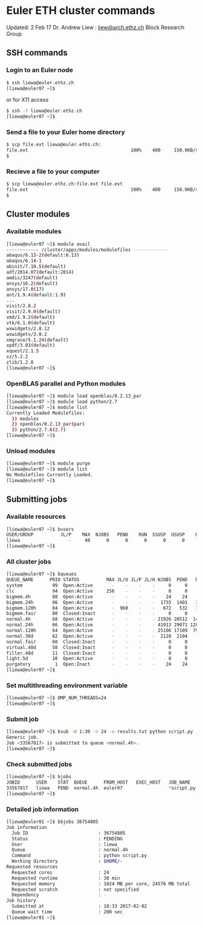 # Euler ETH cluster commands

Updated: 2 Feb 17
Dr. Andrew Liew : liew@arch.ethz.ch
Block Research Group

## SSH commands

### Login to an Euler node

```bash
$ ssh liewa@euler.ethz.ch
[liewa@euler07 ~]$
```

or for X11 access

```bash
$ ssh -Y liewa@euler.ethz.ch
[liewa@euler07 ~]$
```

### Send a file to your Euler home directory

```bash
$ scp file.ext liewa@euler.ethz.ch:
file.ext                                      100%    400     150.0KB/s   00:01
$
```

### Recieve a file to your computer

```bash
$ scp liewa@euler.ethz.ch:file.ext file.ext
file.ext                                      100%    400     150.0KB/s   00:01
$
```

## Cluster modules

### Available modules

```bash
[liewa@euler07 ~]$ module avail
------------ /cluster/apps/modules/modulefiles -------------
abaqus/6.13-2(default:6.13)
abaqus/6.14-1
abinit/7.10.5(default)
adf/2014.07(default:2014)
amdis/3247(default)
ansys/16.2(default)
ansys/17.0(17)
ant/1.9.4(default:1.9)
...
visit/2.8.2
visit/2.9.0(default)
vmd/1.9.2(default)
vtk/6.1.0(default)
wxwidgets/2.8.12
wxwidgets/3.0.2
xmgrace/5.1.24(default)
xpdf/3.03(default)
xquest/2.1.5
xz/5.2.2
zlib/1.2.8
[liewa@euler07 ~]$
```

### OpenBLAS parallel and Python modules

```bash
[liewa@euler07 ~]$ module load openblas/0.2.13_par
[liewa@euler07 ~]$ module load python/2.7
[liewa@euler07 ~]$ module list
Currently Loaded Modulefiles:
  1) modules
  2) openblas/0.2.13_par(par)
  3) python/2.7.6(2.7)
[liewa@euler07 ~]$
```

### Unload modules

```bash
[liewa@euler07 ~]$ module purge
[liewa@euler07 ~]$ module list
No Modulefiles Currently Loaded.
[liewa@euler07 ~]$
```

## Submitting jobs

### Available resources

```bash
[liewa@euler07 ~]$ busers
USER/GROUP          JL/P    MAX  NJOBS   PEND    RUN  SSUSP  USUSP    RSV
liewa                  -     48      0      0      0      0      0      0
[liewa@euler07 ~]$
```

### All cluster jobs

```bash
[liewa@euler07 ~]$ bqueues
QUEUE_NAME      PRIO STATUS          MAX JL/U JL/P JL/H NJOBS  PEND   RUN  SUSP
system           99  Open:Active       -    -    -    -     0     0     0     0
clc              94  Open:Active     256    -    -    -     0     0     0     0
bigmem.4h        88  Open:Active       -    -    -    -    24    24     0     0
bigmem.24h       86  Open:Active       -    -    -    -  1755  1401   354     0
bigmem.120h      84  Open:Active       -  960    -    -   672   532   140     0
bigmem.fair      80  Closed:Inact      -    -    -    -     0     0     0     0
normal.4h        68  Open:Active       -    -    -    - 21926 20512  1414     0
normal.24h       66  Open:Active       -    -    -    - 41913 29071 12842     0
normal.120h      64  Open:Active       -    -    -    - 25106 17109  7997     0
normal.30d       62  Open:Active       -    -    -    -  2128  2104    24     0
normal.fair      60  Closed:Inact      -    -    -    -     0     0     0     0
virtual.40d      58  Closed:Inact      -    -    -    -     0     0     0     0
filler.40d       11  Closed:Inact      -    -    -    -     0     0     0     0
light.5d         10  Open:Active       -    -    -    -     0     0     0     0
purgatory         1  Open:Inact        -    -    -    -    24    24     0     0
[liewa@euler07 ~]$
```

### Set multithreading environment variable

```bash
[liewa@euler07 ~]$ OMP_NUM_THREADS=24
[liewa@euler07 ~]$
```

### Submit job

```bash
[liewa@euler07 ~]$ bsub -W 1:30 -n 24 -o results.txt python script.py
Generic job.
Job <33567817> is submitted to queue <normal.4h>.
[liewa@euler07 ~]$
```

### Check submitted jobs
```bash
[liewa@euler07 ~]$ bjobs
JOBID      USER    STAT  QUEUE      FROM_HOST   EXEC_HOST   JOB_NAME   SUBMIT_TIME
33567817   liewa   PEND  normal.4h  euler07                 *script.py Dec  5 11:17
[liewa@euler07 ~]$
```

### Detailed job information
```bash
[liewa@euler01 ~]$ bbjobs 36754805
Job information
  Job ID                          : 36754805
  Status                          : PENDING
  User                            : liewa
  Queue                           : normal.4h
  Command                         : python script.py
  Working directory               : $HOME/-
Requested resources
  Requested cores                 : 24
  Requested runtime               : 30 min
  Requested memory                : 1024 MB per core, 24576 MB total
  Requested scratch               : not specified
  Dependency                      : -
Job history
  Submitted at                    : 10:33 2017-02-02
  Queue wait time                 : 200 sec
[liewa@euler01 ~]$
```
